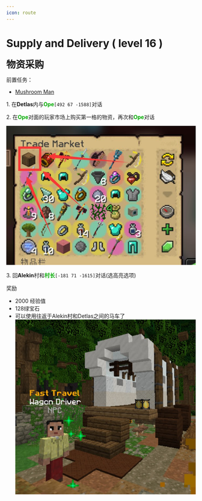 ```yaml
---
icon: route
---
```



# Supply and Delivery ( level 16 )
<span style="font-size: 25px;">**物资采购**</span>

前置任务：
+ [Mushroom Man](/quests/lvl1-10/level%206%20-%20mushroom%20man.html)

<span class="stage-index">1.</span> 在**Detlas**内与<font color=00AA00>**Ope**</font>`[492 67 -1588]`对话

<span class="stage-index">2.</span> 在<font color=00AA00>**Ope**</font>对面的玩家市场上购买第一格的物资，再次和<font color=00AA00>**Ope**</font>对话

![](/assets/img/lvl16-1.jpg)

<span class="stage-index">3.</span> 回**Alekin**村和<font color=00AA00>**村长**</font>`[-181 71 -1615]`对话(选高亮选项)

奖励
+ 2000 经验值 
+ 128绿宝石
+ 可以使用往返于Alekin村和Detlas之间的马车了
  ![](/assets/img/lvl16-2.jpg)